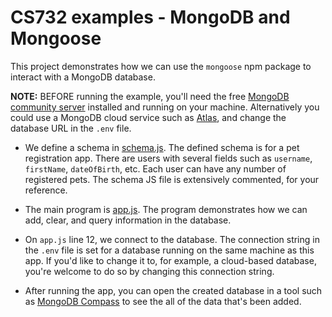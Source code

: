 # CS732 examples - MongoDB and Mongoose

This project demonstrates how we can use the `mongoose` npm package to interact with a MongoDB database.

**NOTE:** BEFORE running the example, you'll need the free [MongoDB community server](https://www.mongodb.com/try/download/community) installed and running on your machine. Alternatively you could use a MongoDB cloud service such as [Atlas](https://www.mongodb.com/atlas/database), and change the database URL in the `.env` file.

- We define a schema in [schema.js](./src/schema.js). The defined schema is for a pet registration app. There are users with several fields such as `username`, `firstName`, `dateOfBirth`, etc. Each user can have any number of registered pets. The schema JS file is extensively commented, for your reference.

- The main program is [app.js](./src/app.js). The program demonstrates how we can add, clear, and query information in the database.

- On `app.js` line 12, we connect to the database. The connection string in the `.env` file is set for a database running on the same machine as this app. If you'd like to change it to, for example, a cloud-based database, you're welcome to do so by changing this connection string.

- After running the app, you can open the created database in a tool such as [MongoDB Compass](https://www.mongodb.com/products/compass) to see the all of the data that's been added.
